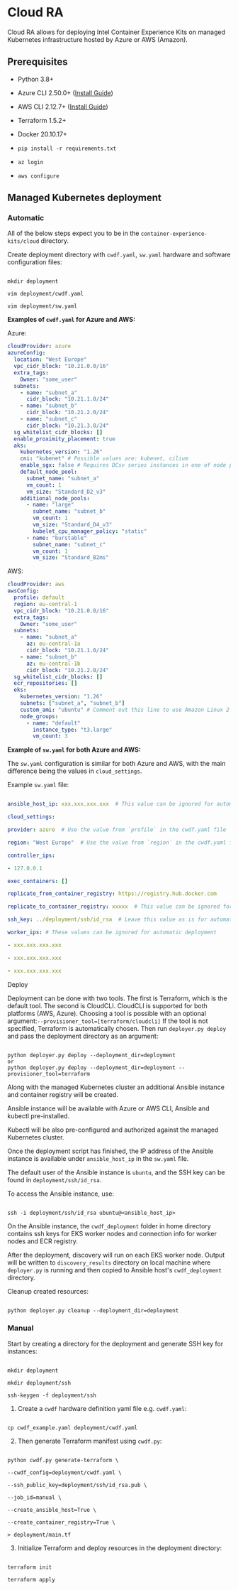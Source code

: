 
# Cloud RA

  

Cloud RA allows for deploying Intel Container Experience Kits on managed Kubernetes infrastructure hosted by Azure or AWS (Amazon).

  
  

## Prerequisites

  

- Python 3.8+

- Azure CLI 2.50.0+ ([Install Guide](https://learn.microsoft.com/en-us/cli/azure/install-azure-cli-linux?pivots=apt))

- AWS CLI 2.12.7+ ([Install Guide](https://docs.aws.amazon.com/cli/latest/userguide/getting-started-install.html))

- Terraform 1.5.2+

- Docker 20.10.17+

-  `pip install -r requirements.txt`

-  `az login`

-  `aws configure`

  

## Managed Kubernetes deployment

  

### Automatic

  

All of the below steps expect you to be in the `container-experience-kits/cloud` directory.

  

Create deployment directory with `cwdf.yaml`, `sw.yaml` hardware and software configuration files:

  

```commandline

mkdir deployment

vim deployment/cwdf.yaml

vim deployment/sw.yaml

```

  

**Examples of `cwdf.yaml` for Azure and AWS:**

  

Azure:

```yaml
cloudProvider: azure
azureConfig:
  location: "West Europe"
  vpc_cidr_block: "10.21.0.0/16"
  extra_tags:
    Owner: "some_user"
  subnets:
    - name: "subnet_a"
      cidr_block: "10.21.1.0/24"
    - name: "subnet_b"
      cidr_block: "10.21.2.0/24"
    - name: "subnet_c"
      cidr_block: "10.21.3.0/24"
  sg_whitelist_cidr_blocks: []
  enable_proximity_placement: true
  aks:
    kubernetes_version: "1.26"
    cni: "kubenet" # Possible values are: kubenet, cilium
    enable_sgx: false # Requires DCsv series instances in one of node pools
    default_node_pool:
      subnet_name: "subnet_a"
      vm_count: 1
      vm_size: "Standard_D2_v3"
    additional_node_pools:
      - name: "large"
        subnet_name: "subnet_b"
        vm_count: 1
        vm_size: "Standard_D4_v3"
        kubelet_cpu_manager_policy: "static"
      - name: "burstable"
        subnet_name: "subnet_c"
        vm_count: 1
        vm_size: "Standard_B2ms"
```

AWS:

```yaml
cloudProvider: aws
awsConfig:
  profile: default
  region: eu-central-1
  vpc_cidr_block: "10.21.0.0/16"
  extra_tags:
    Owner: "some_user"
  subnets:
    - name: "subnet_a"
      az: eu-central-1a
      cidr_block: "10.21.1.0/24"
    - name: "subnet_b"
      az: eu-central-1b
      cidr_block: "10.21.2.0/24"
  sg_whitelist_cidr_blocks: []
  ecr_repositories: []
  eks:
    kubernetes_version: "1.26"
    subnets: ["subnet_a", "subnet_b"]
    custom_ami: "ubuntu" # Comment out this line to use Amazon Linux 2 OS
    node_groups:
      - name: "default"
        instance_type: "t3.large"
        vm_count: 3
```

  

**Example of `sw.yaml` for both Azure and AWS:**

  

The `sw.yaml` configuration is similar for both Azure and AWS, with the main difference being the values in `cloud_settings`.

  

Example `sw.yaml` file:

```yaml

ansible_host_ip: xxx.xxx.xxx.xxx  # This value can be ignored for automatic deployment

cloud_settings:

provider: azure  # Use the value from `profile` in the cwdf.yaml file

region: "West Europe"  # Use the value from `region` in the cwdf.yaml file

controller_ips:

- 127.0.0.1

exec_containers: []

replicate_from_container_registry: https://registry.hub.docker.com

replicate_to_container_registry: xxxxx  # This value can be ignored for automatic deployment

ssh_key: ../deployment/ssh/id_rsa  # Leave this value as is for automatic deployment

worker_ips: # These values can be ignored for automatic deployment

- xxx.xxx.xxx.xxx

- xxx.xxx.xxx.xxx

- xxx.xxx.xxx.xxx

```

  

Deploy

  

Deployment can be done with two tools. The first is Terraform, which is the default tool. The second is CloudCLI. CloudCLI is supported for both platforms (AWS, Azure).
Choosing a tool is possible with an optional argument:`--provisioner_tool=[terraform/cloudcli]` If the tool is not specified, Terraform is automatically chosen.
 Then run `deployer.py deploy` and pass the deployment directory as an argument:

```commandline

python deployer.py deploy --deployment_dir=deployment
or
python deployer.py deploy --deployment_dir=deployment --provisioner_tool=terraform

```

  

Along with the managed Kubernetes cluster an additional Ansible instance and container registry will be created.

  

Ansible instance will be available with Azure or AWS CLI, Ansible and kubectl pre-installed.

Kubectl will be also pre-configured and authorized against the managed Kubernetes cluster.

Once the deployment script has finished, the IP address of the Ansible instance is available under `ansible_host_ip` in the `sw.yaml` file.

The default user of the Ansible instance is `ubuntu`, and the SSH key can be found in `deployment/ssh/id_rsa`.

To access the Ansible instance, use:

```commandline

ssh -i deployment/ssh/id_rsa ubuntu@<ansible_host_ip>

```

  

On the Ansible instance, the `cwdf_deployment` folder in home directory contains ssh keys for EKS worker nodes and connection info for worker nodes and ECR registry.

  

After the deployment, discovery will run on each EKS worker node. Output will be written to `discovery_results` directory on local machine where `deployer.py` is running and then copied to Ansible host's `cwdf_deployment` directory.

  

Cleanup created resources:

```commandline

python deployer.py cleanup --deployment_dir=deployment

```

  

### Manual

  

Start by creating a directory for the deployment and generate SSH key for instances:

```commandline

mkdir deployment

mkdir deployment/ssh

ssh-keygen -f deployment/ssh

```

  

1. Create a `cwdf` hardware definition yaml file e.g. `cwdf.yaml`:

```commandline

cp cwdf_example.yaml deployment/cwdf.yaml

```

  

2. Then generate Terraform manifest using `cwdf.py`:

```commandline

python cwdf.py generate-terraform \

--cwdf_config=deployment/cwdf.yaml \

--ssh_public_key=deployment/ssh/id_rsa.pub \

--job_id=manual \

--create_ansible_host=True \

--create_container_registry=True \

> deployment/main.tf

```

  

3. Initialize Terraform and deploy resources in the deployment directory:

```commandline

terraform init

terraform apply

```
